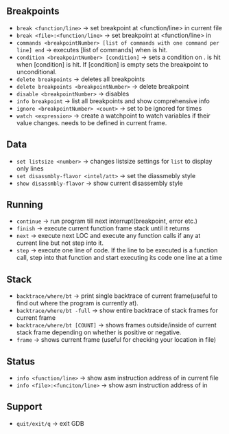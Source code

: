 ## Breakpoints
- `break <function/line>` -> set breakpoint at <function/line> in current file
- `break <file>:<function/line>` -> set breakpoint at <function/line> in <file>
- `commands <breakpointNumber> [list of commands with one command per line] end` -> executes \[list of commands\] when <breakpointNumber> is hit.
- `condition <breakpointNumber> [condition]` -> sets a condition on <breakpointNumber>. <breakpointNumber> is hit when \[condition\] is hit. If \[condition\] is empty sets the breakpoint to unconditional.
- `delete breakpoints` -> deletes all breakpoints
- `delete breakpoints <breakpointNumber>` -> delete <breakpointNumber> breakpoint
- `disable <breakpointNumber>` -> disables <breakpointNumber>
- `info breakpoint` -> list all breakpoints and show comprehensive info
- `ignore <breakpointNumber> <count>` -> set <breakpointNumber> to be ignored for <count> times
- `watch <expression>` -> create a watchpoint to watch variables if their value changes. <expression> needs to be defined in current frame.

## Data
- `set listsize <number>` -> changes listsize settings for `list` to display only <number> lines
- `set disassmbly-flavor <intel/att>` -> set the diassmebly style
- `show disassmbly-flavor` -> show current disassembly style

## Running
- `continue` -> run program till next interrupt(breakpoint, error etc.)
- `finish` -> execute current function frame stack until it returns
- `next` -> execute next LOC and execute any function calls if any at current line but not step into it.
- `step` -> execute one line of code. If the line to be executed is a function call, step into that function and start executing its code one line at a time

## Stack
- `backtrace/where/bt` -> print single backtrace of current frame(useful to find out where the program is currently at).
- `backtrace/where/bt -full` -> show entire backtrace of stack frames for current frame
- `backtrace/where/bt [COUNT]` -> shows <COUNT> frames outside/inside of current stack frame depending on whether <COUNT> is positive or negative.
- `frame` -> shows current frame (useful for checking your location in file)

## Status
- `info <function/line>` -> show asm instruction address of <line> in current file
- `info <file>:<funciton/line>` -> show asm instruction address of <line> in <file>

## Support
- `quit/exit/q` -> exit GDB
